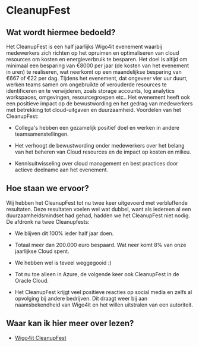 # CleanupFest

## Wat wordt hiermee bedoeld?
Het CleanupFest is een half jaarlijks Wigo4it evenement waarbij medewerkers zich richten op het opruimen en optimaliseren van cloud resources om kosten en energieverbruik te besparen. Het doel is altijd om minimaal een besparing van €8000 per jaar (de kosten van het evenement in uren) te realiseren, wat neerkomt op een maandelijkse besparing van €667 of €22 per dag. Tijdens het evenement, dat ongeveer vier uur duurt, werken teams samen om ongebruikte of verouderde resources te identificeren en te verwijderen, zoals storage accounts, log analytics workspaces, omgevingen, resourcegroepen etc.. Het evenement heeft ook een positieve impact op de bewustwording en het gedrag van medewerkers met betrekking tot cloud-uitgaven en duurzaamheid. Voordelen van het CleanupFest:

- Collega's hebben een gezamelijk positief doel en werken in andere teamsamenstellingen.

- Het verhoogt de bewustwording onder medewerkers over het belang van het beheren van Cloud resources en de impact op kosten en milieu.

- Kennisuitwisseling over cloud management en best practices door actieve deelname aan het evenement.

## Hoe staan we ervoor?
Wij hebben het CleanupFest tot nu twee keer uitgevoerd met verbluffende resultaten. Deze resultaten voelen wel wat dubbel, want als iedereen al een duurzaamheidsmindset had gehad, hadden we het CleanupFest niet nodig. De afdronk na twee Cleanupfests:

- We blijven dit 100% ieder half jaar doen.

- Totaal meer dan 200.000 euro bespaard. Wat neer komt 8% van onze jaarlijkse Cloud spent.

- We hebben wel is teveel weggegooid :)

- Tot nu toe alleen in Azure, de volgende keer ook CleanupFest in de Oracle Cloud.

- Het CleanupFest krijgt veel positieve reacties op social media en zelfs al opvolging bij andere bedrijven. Dit draagt weer bij aan naamsbekendheid van Wigo4it en het willen uitstralen van een autoriteit.

## Waar kan ik hier meer over lezen?
- <a href="https://www.wigo4it.nl/techorama-2023/duurzame-tips/">Wigo4it CleanupFest</a>







